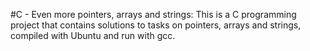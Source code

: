 #C - Even more pointers, arrays and strings: This is a C programming project that contains solutions to tasks on pointers, arrays and strings, compiled with Ubuntu and run with gcc.
